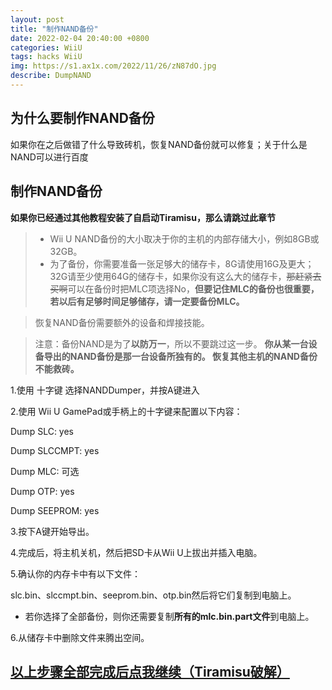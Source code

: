 ```yaml
---
layout: post
title: "制作NAND备份"
date: 2022-02-04 20:40:00 +0800
categories: WiiU
tags: hacks WiiU
img: https://s1.ax1x.com/2022/11/26/zN87dO.jpg
describe: DumpNAND
---
```


## 为什么要制作NAND备份

如果你在之后做错了什么导致砖机，恢复NAND备份就可以修复；关于什么是NAND可以进行百度

## 制作NAND备份

**如果你已经通过其他教程安装了自启动Tiramisu，那么请跳过此章节**

>- Wii U NAND备份的大小取决于你的主机的内部存储大小，例如8GB或32GB。
>  - 为了备份，你需要准备一张足够大的储存卡，8G请使用16G及更大；32G请至少使用64G的储存卡，如果你没有这么大的储存卡，~~那赶紧去买啊~~可以在备份时把MLC项选择No，**但要记住MLC的备份也很重要，若以后有足够时间足够储存，请一定要备份MLC。**

>恢复NAND备份需要额外的设备和焊接技能。

>注意：备份NAND是为了**以防万一**，所以不要跳过这一步。
>**你从某一台设备导出的NAND备份是那一台设备所独有的。 恢复其他主机的NAND备份不能救砖。**

1.使用 十字键 选择NANDDumper，并按A键进入

2.使用 Wii U GamePad或手柄上的十字键来配置以下内容：

Dump SLC: yes

Dump SLCCMPT: yes

Dump MLC: 可选

Dump OTP: yes

Dump SEEPROM: yes

3.按下A键开始导出。

4.完成后，将主机关机，然后把SD卡从Wii U上拔出并插入电脑。

5.确认你的内存卡中有以下文件：

slc.bin、slccmpt.bin、seeprom.bin、otp.bin然后将它们复制到电脑上。 

- 若你选择了全部备份，则你还需要复制**所有的mlc.bin.part文件**到电脑上。

6.从储存卡中删除文件来腾出空间。

## [以上步骤全部完成后点我继续（Tiramisu破解）](https://littlefive233.github.io/wiiu/2022/05/27/Hack-Tiramisu.html)
